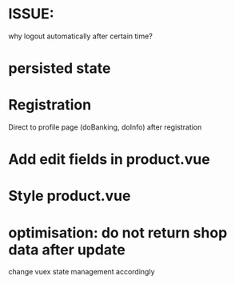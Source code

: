 # ISSUE:
why logout automatically after certain time?

# persisted state

# Registration 
Direct to profile page (doBanking, doInfo) after registration

# Add edit fields in product.vue

# Style product.vue

# optimisation: do not return shop data after update
change vuex state management accordingly